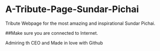 # A-Tribute-Page-Sundar-Pichai
Tribute Webpage for the most amazing and inspirational Sundar Pichai.

##Make sure you are connected to Internet.

Admiring th CEO and Made in love with Github

